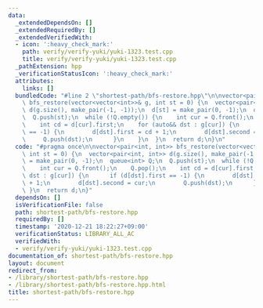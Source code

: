 ```yaml
---
data:
  _extendedDependsOn: []
  _extendedRequiredBy: []
  _extendedVerifiedWith:
  - icon: ':heavy_check_mark:'
    path: verify/verify-yuki/yuki-1323.test.cpp
    title: verify/verify-yuki/yuki-1323.test.cpp
  _pathExtension: hpp
  _verificationStatusIcon: ':heavy_check_mark:'
  attributes:
    links: []
  bundledCode: "#line 2 \"shortest-path/bfs-restore.hpp\"\n\nvector<pair<int, int>>\
    \ bfs_restore(vector<vector<int>>& g, int st = 0) {\n  vector<pair<int, int>>\
    \ d(g.size(), make_pair(-1, -1));\n  d[st] = make_pair(0, -1);\n  queue<int> Q;\n\
    \  Q.push(st);\n  while (!Q.empty()) {\n    int cur = Q.front();\n    Q.pop();\n\
    \    int cd = d[cur].first;\n    for (auto&& dst : g[cur]) {\n      if (d[dst].first\
    \ == -1) {\n        d[dst].first = cd + 1;\n        d[dst].second = cur;\n   \
    \     Q.push(dst);\n      }\n    }\n  }\n  return d;\n}\n"
  code: "#pragma once\n\nvector<pair<int, int>> bfs_restore(vector<vector<int>>& g,\
    \ int st = 0) {\n  vector<pair<int, int>> d(g.size(), make_pair(-1, -1));\n  d[st]\
    \ = make_pair(0, -1);\n  queue<int> Q;\n  Q.push(st);\n  while (!Q.empty()) {\n\
    \    int cur = Q.front();\n    Q.pop();\n    int cd = d[cur].first;\n    for (auto&&\
    \ dst : g[cur]) {\n      if (d[dst].first == -1) {\n        d[dst].first = cd\
    \ + 1;\n        d[dst].second = cur;\n        Q.push(dst);\n      }\n    }\n \
    \ }\n  return d;\n}"
  dependsOn: []
  isVerificationFile: false
  path: shortest-path/bfs-restore.hpp
  requiredBy: []
  timestamp: '2020-12-21 18:22:27+09:00'
  verificationStatus: LIBRARY_ALL_AC
  verifiedWith:
  - verify/verify-yuki/yuki-1323.test.cpp
documentation_of: shortest-path/bfs-restore.hpp
layout: document
redirect_from:
- /library/shortest-path/bfs-restore.hpp
- /library/shortest-path/bfs-restore.hpp.html
title: shortest-path/bfs-restore.hpp
---
```

